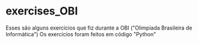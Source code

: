 # exercises_OBI
Esses são alguns exercícios que fiz durante a OBI ("Olimpíada Brasileira de Informática")
Os exercícios foram feitos em código "Python"
